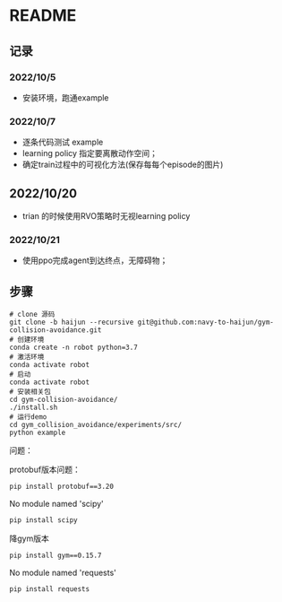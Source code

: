 # README

## 记录

### 2022/10/5

- 安装环境，跑通example

### 2022/10/7

* 逐条代码测试 example
* learning policy 指定要离散动作空间；
* 确定train过程中的可视化方法(保存每每个episode的图片)

## 2022/10/20

* trian 的时候使用RVO策略时无视learning policy

### 2022/10/21

* 使用ppo完成agent到达终点，无障碍物；

## 步骤

```shell
# clone 源码
git clone -b haijun --recursive git@github.com:navy-to-haijun/gym-collision-avoidance.git
# 创建环境
conda create -n robot python=3.7 
# 激活环境
conda activate robot
# 启动
conda activate robot
# 安装相关包
cd gym-collision-avoidance/
./install.sh
# 运行demo
cd gym_collision_avoidance/experiments/src/
python example
```

问题：

protobuf版本问题：

```bash
pip install protobuf==3.20
```

No module named 'scipy'

```bash
pip install scipy
```

降gym版本

```bash
pip install gym==0.15.7
```

No module named 'requests'

```bash
pip install requests
```



